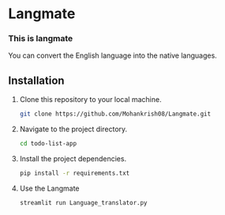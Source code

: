 # Langmate


### This is langmate

You can convert the English language into the native languages.

## Installation
1. Clone this repository to your local machine.
   ```bash
   git clone https://github.com/Mohankrish08/Langmate.git

2. Navigate to the project directory.
    ```bash
    cd todo-list-app

3. Install the project dependencies.
    ```bash
    pip install -r requirements.txt

4. Use the Langmate
    ```bash
    streamlit run Language_translator.py